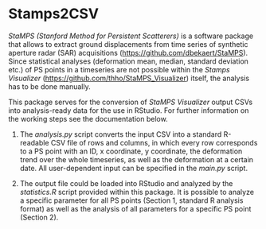 # Stamps2CSV

*StaMPS (Stanford Method for Persistent Scatterers)* is a software package that allows to extract ground displacements from time series of synthetic aperture radar (SAR) acquisitions (https://github.com/dbekaert/StaMPS). Since statistical analyses (deformation mean, median, standard deviation etc.) of PS points in a timeseries are not possible within the *Stamps Visualizer* (https://github.com/thho/StaMPS_Visualizer) itself, the analysis has to be done manually. 

This package serves for the conversion of *StaMPS Visualizer* output CSVs into analysis-ready data for the use in RStudio. For further information on the working steps see the documentation below. 

1) The *analysis.py* script converts the input CSV into a standard R-readable CSV file of rows and columns, in which every 
row corresponds to a PS point with an ID, x coordinate, y coordinate, the deformation trend over 
the whole timeseries, as well as the deformation at a certain date. All user-dependent input can be specified in the 
*main.py* script.

2) The output file could be loaded into RStudio and analyzed by the *statistics.R* script provided within this package. It is 
possible to analyze a specific parameter for all PS points (Section 1, standard R analysis format) as well as the 
analysis of all parameters for a specific PS point (Section 2).
